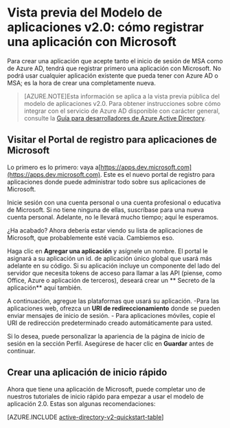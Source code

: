 <properties
	pageTitle="Modelo de aplicaciones v2.0 | Microsoft Azure"
	description="Cómo registrar una aplicación con Microsoft para habilitar el inicio de sesión y la integración de aplicaciones con el modelo de aplicación v2.0."
	services="active-directory"
	documentationCenter=""
	authors="dstrockis"
	manager="mbaldwin"
	editor=""/>

<tags
	ms.service="active-directory"
	ms.workload="identity"
	ms.tgt_pltfrm="na"
	ms.devlang="na"
	ms.topic="article"
	ms.date="12/09/2015"
	ms.author="dastrock"/>

# Vista previa del Modelo de aplicaciones v2.0: cómo registrar una aplicación con Microsoft

Para crear una aplicación que acepte tanto el inicio de sesión de MSA como de Azure AD, tendrá que registrar primero una aplicación con Microsoft. No podrá usar cualquier aplicación existente que pueda tener con Azure AD o MSA; es la hora de crear una completamente nueva.

> [AZURE.NOTE]Esta información se aplica a la vista previa pública del modelo de aplicaciones v2.0. Para obtener instrucciones sobre cómo integrar con el servicio de Azure AD disponible con carácter general, consulte la [Guía para desarrolladores de Azure Active Directory](active-directory-developers-guide.md).

## Visitar el Portal de registro para aplicaciones de Microsoft
Lo primero es lo primero: vaya a[https://apps.dev.microsoft.com](https://apps.dev.microsoft.com). Este es el nuevo portal de registro para aplicaciones donde puede administrar todo sobre sus aplicaciones de Microsoft.

Inicie sesión con una cuenta personal o una cuenta profesional o educativa de Microsoft. Si no tiene ninguna de ellas, suscríbase para una nueva cuenta personal. Adelante, no le llevará mucho tiempo; aquí le esperamos.

¿Ha acabado? Ahora debería estar viendo su lista de aplicaciones de Microsoft, que probablemente esté vacía. Cambiemos eso.

<!-- TODO: Verify strings here -->
Haga clic en **Agregar una aplicación** y asígnele un nombre. El portal le asignará a su aplicación un id. de aplicación único global que usará más adelante en su código. Si su aplicación incluye un componente del lado del servidor que necesita tokens de acceso para llamar a las API (piense, como Office, Azure o aplicación de terceros), deseará crear un ** Secreto de la aplicación** aquí también.<!-- TODO: Link for app secrets -->

A continuación, agregue las plataformas que usará su aplicación. -Para las aplicaciones web, ofrezca un **URI de redireccionamiento** donde se pueden enviar mensajes de inicio de sesión. - Para aplicaciones móviles, copie el URI de redirección predeterminado creado automáticamente para usted.

Si lo desea, puede personalizar la apariencia de la página de inicio de sesión en la sección Perfil. Asegúrese de hacer clic en **Guardar** antes de continuar.

## Crear una aplicación de inicio rápido
Ahora que tiene una aplicación de Microsoft, puede completar uno de nuestros tutoriales de inicio rápido para empezar a usar el modelo de aplicación 2.0. Estas son algunas recomendaciones:

[AZURE.INCLUDE [active-directory-v2-quickstart-table](../../includes/active-directory-v2-quickstart-table.md)]

<!---HONumber=AcomDC_1217_2015-->